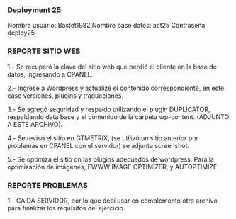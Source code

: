 ### Deployment 25

Nombre usuario: Bastet1982
Nombre base datos: act25
Contraseña: deploy25


### REPORTE SITIO WEB

1.- Se recuperó la clave del sitio web que perdió el cliente en la base de datos, ingresando a CPANEL.

2.- Ingresé a Wordpress y actualizé el contenido correspondiente, en este caso versiones, plugins y traducciones. 

3.- Se agregó seguridad y respaldo utilizando el plugin DUPLICATOR, respaldando data base y el contenido de la carpeta wp-content. (ADJUNTO A ESTE ARCHIVO).

4.- Se revisó el sitio en GTMETRIX, (se utilizó un sitio anterior por problemas en CPANEL con el servidor) se adjunta screenshot.

5.- Se optimiza el sitio on los plugins adecuados de wordpress. Para la optimización de imágenes, EWWW IMAGE OPTIMIZER,  y AUTOPTIMIZE.

### REPORTE PROBLEMAS

1.- CAIDA SERVIDOR, por lo que debí usar en complemento otro archivo para finalizar los requisitos del ejercicio.


